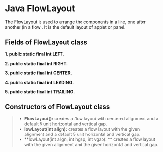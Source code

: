 # Java FlowLayout
The FlowLayout is used to arrange the components in a line, one after another (in a flow). It is the default layout of applet or panel.

## Fields of FlowLayout class
**1. public static final int LEFT.**

**2. public static final int RIGHT.**

**3. public static final int CENTER.**

**4. public static final int LEADING.**

**5. public static final int TRAILING.**

## Constructors of FlowLayout class
> - **FlowLayout():** creates a flow layout with centered alignment and a default 5 unit horizontal and vertical gap.
> - **lowLayout(int align):** creates a flow layout with the given alignment and a default 5 unit horizontal and vertical gap.
> - **lowLayout(int align, int hgap, int vgap): ** creates a flow layout with the given alignment and the given horizontal and vertical gap.
